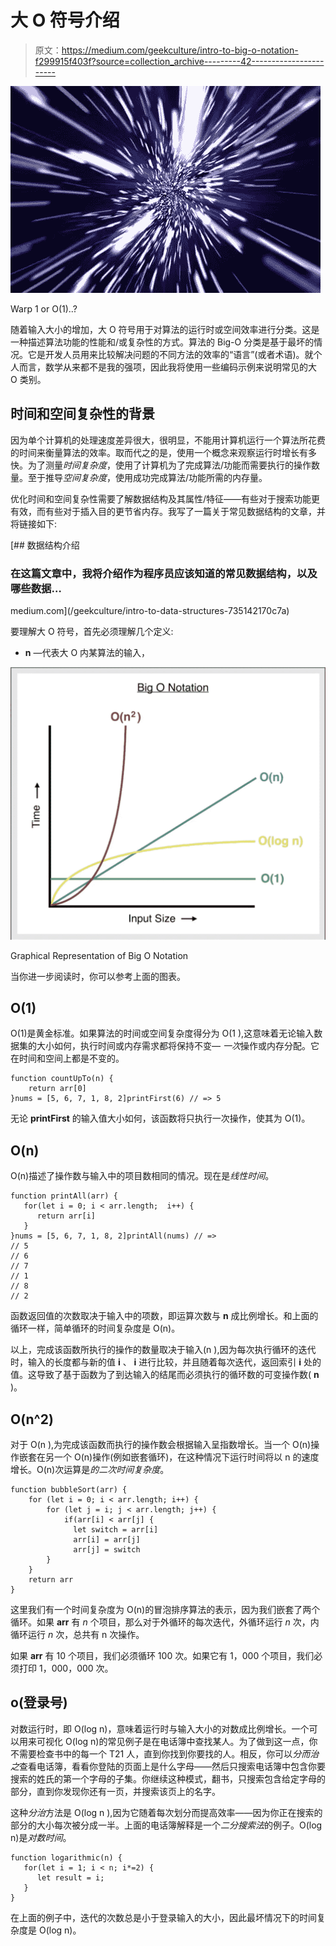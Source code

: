 # 大 O 符号介绍

> 原文：<https://medium.com/geekculture/intro-to-big-o-notation-f299915f403f?source=collection_archive---------42----------------------->

![](img/52d48a6b9e3d20f3cca568d75ee709a1.png)

Warp 1 or O(1)..?

随着输入大小的增加，大 O 符号用于对算法的运行时或空间效率进行分类。这是一种描述算法功能的性能和/或复杂性的方式。算法的 Big-O 分类是基于最坏的情况。它是开发人员用来比较解决问题的不同方法的效率的“语言”(或者术语)。就个人而言，数学从来都不是我的强项，因此我将使用一些编码示例来说明常见的大 O 类别。

## 时间和空间复杂性的背景

因为单个计算机的处理速度差异很大，很明显，不能用计算机运行一个算法所花费的时间来衡量算法的效率。取而代之的是，使用一个概念来观察运行时增长有多快。为了测量*时间复杂度*，使用了计算机为了完成算法/功能而需要执行的操作数量。至于推导*空间复杂度*，使用成功完成算法/功能所需的内存量。

优化时间和空间复杂性需要了解数据结构及其属性/特征——有些对于搜索功能更有效，而有些对于插入目的更节省内存。我写了一篇关于常见数据结构的文章，并将链接如下:

[](/geekculture/intro-to-data-structures-735142170c7a) [## 数据结构介绍

### 在这篇文章中，我将介绍作为程序员应该知道的常见数据结构，以及哪些数据…

medium.com](/geekculture/intro-to-data-structures-735142170c7a) 

要理解大 O 符号，首先必须理解几个定义:

*   **n** —代表大 O 内某算法的输入，

![](img/80726bdce353ac84b0a13a0946f91e71.png)

Graphical Representation of Big O Notation

当你进一步阅读时，你可以参考上面的图表。

## O(1)

O(1)是黄金标准。如果算法的时间或空间复杂度得分为 O(1 ),这意味着无论输入数据集的大小如何，执行时间或内存需求都将保持不变— *一次*操作或内存分配。它在时间和空间上都是不变的。

```
function countUpTo(n) {
    return arr[0]
}nums = [5, 6, 7, 1, 8, 2]printFirst(6) // => 5
```

无论 **printFirst** 的输入值大小如何，该函数将只执行一次操作，使其为 O(1)。

## O(n)

O(n)描述了操作数与输入中的项目数相同的情况。现在是*线性时间*。

```
function printAll(arr) {
   for(let i = 0; i < arr.length;  i++) {
      return arr[i]
   }
}nums = [5, 6, 7, 1, 8, 2]printAll(nums) // => 
// 5
// 6
// 7
// 1
// 8
// 2
```

函数返回值的次数取决于输入中的项数，即运算次数与 **n** 成比例增长。和上面的循环一样，简单循环的时间复杂度是 O(n)。

以上，完成该函数所执行的操作的数量取决于输入(n ),因为每次执行循环的迭代时，输入的长度都与新的值 **i** 、 **i** 进行比较，并且随着每次迭代，返回索引 **i** 处的值。这导致了基于函数为了到达输入的结尾而必须执行的循环数的可变操作数( **n** )。

## O(n^2)

对于 O(n ),为完成该函数而执行的操作数会根据输入呈指数增长。当一个 O(n)操作嵌套在另一个 O(n)操作(例如嵌套循环)，在这种情况下运行时间将以 n 的速度增长。O(n)次运算是*的二次时间复杂度*。

```
function bubbleSort(arr) {
    for (let i = 0; i < arr.length; i++) {
        for (let j = i; j < arr.length; j++) {
            if(arr[i] < arr[j] {
              let switch = arr[i]
              arr[i] = arr[j] 
              arr[j] = switch
        }
    }
    return arr
}
```

这里我们有一个时间复杂度为 O(n)的冒泡排序算法的表示，因为我们嵌套了两个循环。如果 **arr** 有 *n* 个项目，那么对于外循环的每次迭代，外循环运行 *n* 次，内循环运行 *n* 次，总共有 n 次操作。

如果 **arr** 有 10 个项目，我们必须循环 100 次。如果它有 1，000 个项目，我们必须打印 1，000，000 次。

## o(登录号)

对数运行时，即 O(log n)，意味着运行时与输入大小的对数成比例增长。一个可以用来可视化 O(log n)的常见例子是在电话簿中查找某人。为了做到这一点，你不需要检查书中的每一个 T21 人，直到你找到你要找的人。相反，你可以*分而治之*查看电话簿，看看你登陆的页面上是什么字母——然后只搜索电话簿中包含你要搜索的姓氏的第一个字母的子集。你继续这种模式，翻书，只搜索包含给定字母的部分，直到你发现你还有一页，并搜索该页上的名字。

这种*分治*方法是 O(log n ),因为它随着每次划分而提高效率——因为你正在搜索的部分的大小每次被分成一半。上面的电话簿解释是一个*二分搜索法*的例子。O(log n)是*对数时间*。

```
function logarithmic(n) {
   for(let i = 1; i < n; i*=2) {
      let result = i;
   }
}
```

在上面的例子中，迭代的次数总是小于登录输入的大小，因此最坏情况下的时间复杂度是 O(log n)。